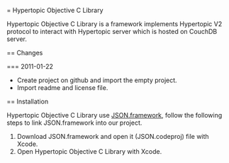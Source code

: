 = Hypertopic Objective C Library

Hypertopic Objective C Library is a framework implements Hypertopic V2
protocol to interact with Hypertopic server which is hosted on CouchDB server.

== Changes

=== 2011-01-22
- Create project on github and import the empty project.
- Import readme and license file.


== Installation

Hypertopic Objective C Library use [JSON.framework](http://github.com/stig/json-framework), follow the following 
steps to link JSON.framework into our project.

1. Download JSON.framework and open it (JSON.codeproj) file with Xcode.
1. Open Hypertopic Objective C Library with Xcode.